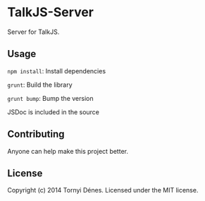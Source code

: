 # TalkJS-Server

Server for TalkJS.

## Usage

`npm install`: Install dependencies

`grunt`: Build the library

`grunt bump`: Bump the version

JSDoc is included in the source

## Contributing

Anyone can help make this project better.

## License

Copyright (c) 2014 Tornyi Dénes. Licensed under the MIT license.